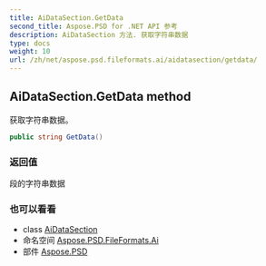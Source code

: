 ```yaml
---
title: AiDataSection.GetData
second_title: Aspose.PSD for .NET API 参考
description: AiDataSection 方法. 获取字符串数据
type: docs
weight: 10
url: /zh/net/aspose.psd.fileformats.ai/aidatasection/getdata/
---
```

## AiDataSection.GetData method

获取字符串数据。

```csharp
public string GetData()
```

### 返回值

段的字符串数据

### 也可以看看

* class [AiDataSection](../)
* 命名空间 [Aspose.PSD.FileFormats.Ai](../../aidatasection/)
* 部件 [Aspose.PSD](../../../)


